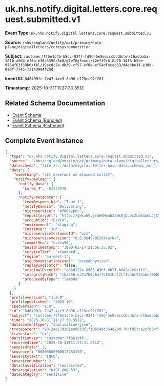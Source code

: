 # uk.nhs.notify.digital.letters.core.request.submitted.v1

**Event Type:** `uk.nhs.notify.digital.letters.core.request.submitted.v1`

**Source:** `/nhs/england/notify/uat/primary/data-plane/digitalletters/coresystemnotifier`

**Subject:** `customer/7f6e1c4b-b5cc-824f-fd9d-5e8eacccbcdb/xn/16adbaba-181b-a0d4-ef6a-e36c6390c3e8/g7e78g3nwci/42eff9c6-8a70-34f6-b5ee-976af63f38b6/tkl/19ec0c7e-db39-cf97-ef0e-ef54dfecac33/d4ebbe1f-e3dd-0adf-7745-72143984f2ad`

**Event ID:** `846499fc-7e47-4ce9-8b96-e128cc92f261`

**Timestamp:** 2025-10-31T11:27:30.551Z

## Related Schema Documentation

- [Event Schema](../uk.nhs.notify.digital.letters.core.request.submitted.v1.schema.md)
- [Event Schema (Bundled)](../uk.nhs.notify.digital.letters.core.request.submitted.v1.bundle.schema.md)
- [Event Schema (Flattened)](../uk.nhs.notify.digital.letters.core.request.submitted.v1.flattened.schema.md)

## Complete Event Instance

```json
{
  "type": "uk.nhs.notify.digital.letters.core.request.submitted.v1",
  "source": "/nhs/england/notify/uat/primary/data-plane/digitalletters/coresystemnotifier",
  "dataschema": "file://../data/digital-letter-base-data.schema.json",
  "data": {
    "something": "sit deserunt ex eiusmod mollit",
    "notify-payload": {
      "notify-data": {
        "Lorem_4": -63225040
      },
      "notify-metadata": {
        "teamResponsible": "Team 1",
        "notifyDomain": "Delivering",
        "microservice": "Qf0Dk2pbu",
        "repositoryUrl": "http://gHxuhV.jruWGMmnb2sWs0jQ.5cZLmS3wCuJjCYCTgOB279bAZL",
        "accountId": "D7VCO",
        "environment": "staging",
        "instance": "1uK",
        "microserviceInstanceId": "wzz",
        "microserviceVersion": "0.0.8649285297+orNk",
        "commitSha": "bc4ea90",
        "buildTimestamp": "1900-02-14T21:56:35.0Z",
        "serviceTier": "standard",
        "region": "eu-west-1",
        "pseudonymisationLevel": "pseudonymised",
        "replayIndicator": false,
        "originalEventId": "c86d172a-6965-430f-bb7f-b642a2e9cff2",
        "integrityHash": "sha256:da3a7b6c6af7c861ba12cf3babc934abcf66bb8db311241f64285b98e3ecc9f8",
        "producedByType": "lambda"
      }
    }
  },
  "profileversion": "1.0.0",
  "profilepublished": "2025-10",
  "specversion": "1.0",
  "id": "846499fc-7e47-4ce9-8b96-e128cc92f261",
  "subject": "customer/7f6e1c4b-b5cc-824f-fd9d-5e8eacccbcdb/xn/16adbaba-181b-a0d4-ef6a-e36c6390c3e8/g7e78g3nwci/42eff9c6-8a70-34f6-b5ee-976af63f38b6/tkl/19ec0c7e-db39-cf97-ef0e-ef54dfecac33/d4ebbe1f-e3dd-0adf-7745-72143984f2ad",
  "time": "2025-10-31T11:27:30.551Z",
  "datacontenttype": "application/json",
  "traceparent": "00-24e17d291e9d030f1f10654dc354d23d-70cfd53ca2cfd54f-01",
  "tracestate": "ex",
  "partitionkey": "customer-7f6e1c4b",
  "recordedtime": "2025-10-31T11:27:31.551Z",
  "sampledrate": 1,
  "sequence": "00000000000812763150",
  "severitytext": "INFO",
  "severitynumber": 2,
  "dataclassification": "restricted",
  "dataregulation": "NIST-800-53",
  "datacategory": "sensitive"
}
```
